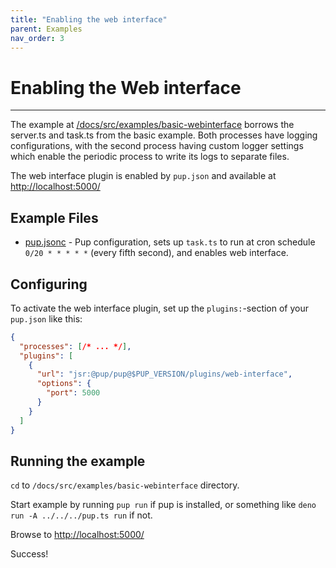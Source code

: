 ```yaml
---
title: "Enabling the web interface"
parent: Examples
nav_order: 3
---
```


# Enabling the Web interface

---

The example at [/docs/src/examples/basic-webinterface](https://github.com/Hexagon/pup/tree/main/docs/src/examples/basic-webinterface) borrows the server.ts and task.ts from the basic example. Both
processes have logging configurations, with the second process having custom logger settings which enable the periodic process to write its logs to separate files.

The web interface plugin is enabled by `pup.json` and available at <http://localhost:5000/>

## Example Files

- [pup.jsonc](https://github.com/Hexagon/pup/tree/main/docs/src/examples/basic/pup.jsonc) - Pup configuration, sets up `task.ts` to run at cron schedule `0/20 * * * * *` (every fifth second), and
  enables web interface.

## Configuring

To activate the web interface plugin, set up the `plugins:`-section of your `pup.json` like this:

```json
{
  "processes": [/* ... */],
  "plugins": [
    {
      "url": "jsr:@pup/pup@$PUP_VERSION/plugins/web-interface",
      "options": {
        "port": 5000
      }
    }
  ]
}
```

## Running the example

`cd` to `/docs/src/examples/basic-webinterface` directory.

Start example by running `pup run` if pup is installed, or something like `deno run -A ../../../pup.ts run` if not.

Browse to <http://localhost:5000/>

Success!
